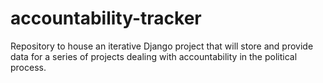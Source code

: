 accountability-tracker
======================

Repository to house an iterative Django project that will store and provide data for a series of projects dealing with accountability in the political process.
